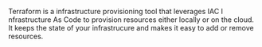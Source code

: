 Terraform is a infrastructure provisioning tool that leverages IAC I nfrastructure As Code to provision resources either locally or on the cloud.
It keeps the state of your infrastrucure and makes it easy to add or remove resources.
